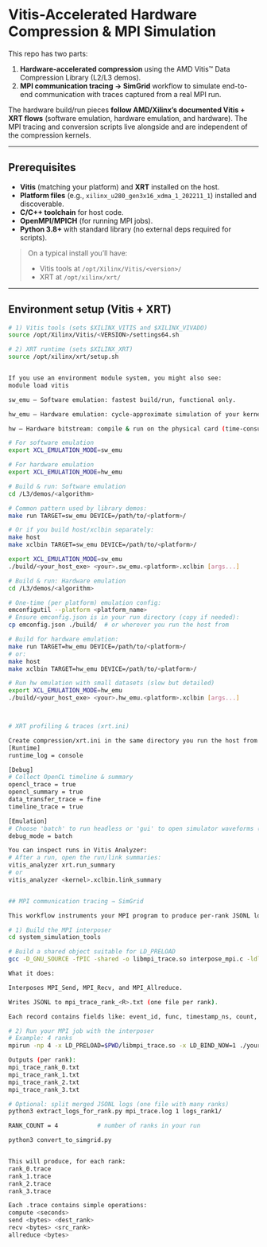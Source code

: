 # Vitis-Accelerated Hardware Compression & MPI Simulation

This repo has two parts:

1) **Hardware-accelerated compression** using the AMD Vitis™ Data Compression Library (L2/L3 demos).  
2) **MPI communication tracing → SimGrid** workflow to simulate end-to-end communication with traces captured from a real MPI run.

The hardware build/run pieces **follow AMD/Xilinx’s documented Vitis + XRT flows** (software emulation, hardware emulation, and hardware). The MPI tracing and conversion scripts live alongside and are independent of the compression kernels.

---

## Prerequisites

- **Vitis** (matching your platform) and **XRT** installed on the host.
- **Platform files** (e.g., `xilinx_u280_gen3x16_xdma_1_202211_1`) installed and discoverable.
- **C/C++ toolchain** for host code.
- **OpenMPI/MPICH** (for running MPI jobs).
- **Python 3.8+** with standard library (no external deps required for scripts).

> On a typical install you’ll have:
>
> - Vitis tools at `/opt/Xilinx/Vitis/<version>/`
> - XRT at `/opt/xilinx/xrt/`

---

## Environment setup (Vitis + XRT)

```bash
# 1) Vitis tools (sets $XILINX_VITIS and $XILINX_VIVADO)
source /opt/Xilinx/Vitis/<VERSION>/settings64.sh

# 2) XRT runtime (sets $XILINX_XRT)
source /opt/xilinx/xrt/setup.sh


If you use an environment module system, you might also see:
module load vitis

sw_emu — Software emulation: fastest build/run, functional only.

hw_emu — Hardware emulation: cycle-approximate simulation of your kernel; much slower; recommended to use small datasets.

hw — Hardware bitstream: compile & run on the physical card (time-consuming build).

# For software emulation
export XCL_EMULATION_MODE=sw_emu

# For hardware emulation
export XCL_EMULATION_MODE=hw_emu

# Build & run: Software emulation
cd /L3/demos/<algorithm>

# Common pattern used by library demos:
make run TARGET=sw_emu DEVICE=/path/to/<platform>/

# Or if you build host/xclbin separately:
make host
make xclbin TARGET=sw_emu DEVICE=/path/to/<platform>/

export XCL_EMULATION_MODE=sw_emu
./build/<your_host_exe> <your>.sw_emu.<platform>.xclbin [args...]

# Build & run: Hardware emulation
cd /L3/demos/<algorithm>

# One-time (per platform) emulation config:
emconfigutil --platform <platform_name>
# Ensure emconfig.json is in your run directory (copy if needed):
cp emconfig.json ./build/  # or wherever you run the host from

# Build for hardware emulation:
make run TARGET=hw_emu DEVICE=/path/to/<platform>/
# or:
make host
make xclbin TARGET=hw_emu DEVICE=/path/to/<platform>/

# Run hw emulation with small datasets (slow but detailed)
export XCL_EMULATION_MODE=hw_emu
./build/<your_host_exe> <your>.hw_emu.<platform>.xclbin [args...]



# XRT profiling & traces (xrt.ini)

Create compression/xrt.ini in the same directory you run the host from (or point to it with XRT_INI_PATH):
[Runtime]
runtime_log = console

[Debug]
# Collect OpenCL timeline & summary
opencl_trace = true
opencl_summary = true
data_transfer_trace = fine
timeline_trace = true

[Emulation]
# Choose 'batch' to run headless or 'gui' to open simulator waveforms (hw_emu)
debug_mode = batch

You can inspect runs in Vitis Analyzer:
# After a run, open the run/link summaries:
vitis_analyzer xrt.run_summary
# or
vitis_analyzer <kernel>.xclbin.link_summary


## MPI communication tracing → SimGrid

This workflow instruments your MPI program to produce per-rank JSONL logs of key MPI calls, then converts those logs into SimGrid trace scripts.

# 1) Build the MPI interposer
cd system_simulation_tools

# Build a shared object suitable for LD_PRELOAD
gcc -D_GNU_SOURCE -fPIC -shared -o libmpi_trace.so interpose_mpi.c -ldl

What it does:

Interposes MPI_Send, MPI_Recv, and MPI_Allreduce.

Writes JSONL to mpi_trace_rank_<R>.txt (one file per rank).

Each record contains fields like: event_id, func, timestamp_ns, count, datatype, bytes, src, dest, direction, tag, op, comm_size, rank, and a hex dump of data.

# 2) Run your MPI job with the interposer
# Example: 4 ranks
mpirun -np 4 -x LD_PRELOAD=$PWD/libmpi_trace.so -x LD_BIND_NOW=1 ./your_mpi_program [args...]

Outputs (per rank):
mpi_trace_rank_0.txt
mpi_trace_rank_1.txt
mpi_trace_rank_2.txt
mpi_trace_rank_3.txt

# Optional: split merged JSONL logs (one file with many ranks)
python3 extract_logs_for_rank.py mpi_trace.log 1 logs_rank1/

RANK_COUNT = 4           # number of ranks in your run

python3 convert_to_simgrid.py


This will produce, for each rank:
rank_0.trace
rank_1.trace
rank_2.trace
rank_3.trace

Each .trace contains simple operations:
compute <seconds>
send <bytes> <dest_rank>
recv <bytes> <src_rank>
allreduce <bytes>


